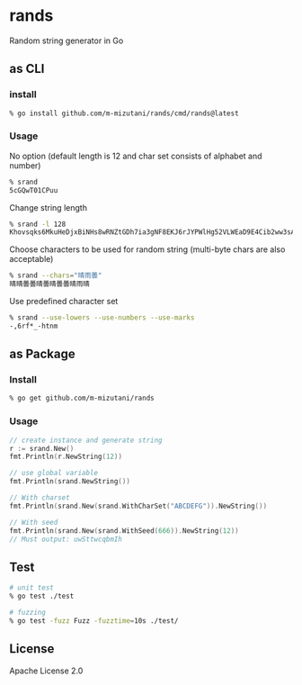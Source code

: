 # rands

Random string generator in Go

## as CLI

### install

```bash
% go install github.com/m-mizutani/rands/cmd/rands@latest
```

### Usage
No option (default length is 12 and char set consists of alphabet and number)
```bash
% srand
5cGQwT01CPuu
```

Change string length
```bash
% srand -l 128
Khovsqks6MkuHeDjxBiNHs8wRNZtGDh7ia3gNF8EKJ6rJYPWlHg52VLWEaD9E4Cib2ww3sAKvvqRoOQGeBlWlD06roqyAC2QsdCJYpHEv1gDa9b8ic5FE7NoIvdkuhLO
```

Choose characters to be used for random string (multi-byte chars are also acceptable)
```bash
% srand --chars="晴雨曇"
晴晴曇曇晴曇晴曇曇晴雨晴
```

Use predefined character set
```bash
% srand --use-lowers --use-numbers --use-marks
-,6rf*_-htnm
```

## as Package

### Install

```bash
% go get github.com/m-mizutani/rands
```

### Usage

```go
// create instance and generate string
r := srand.New()
fmt.Println(r.NewString(12))

// use global variable
fmt.Println(srand.NewString())

// With charset
fmt.Println(srand.New(srand.WithCharSet("ABCDEFG")).NewString())

// With seed
fmt.Println(srand.New(srand.WithSeed(666)).NewString(12))
// Must output: uwSttwcqbmIh
```

## Test

```bash
# unit test
% go test ./test

# fuzzing
% go test -fuzz Fuzz -fuzztime=10s ./test/
```

## License

Apache License 2.0
